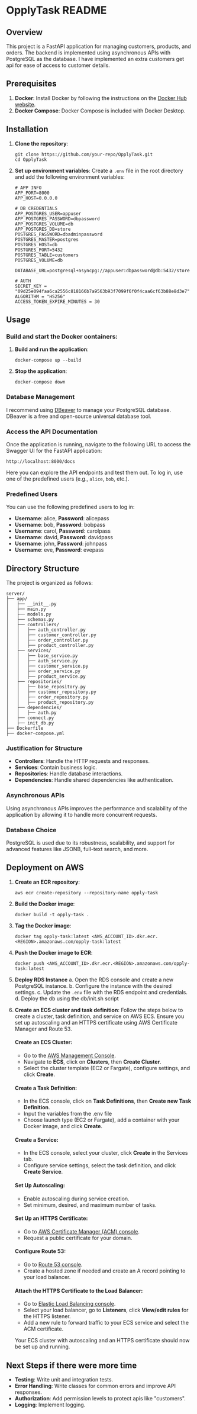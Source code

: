 # OpplyTask README

## Overview

This project is a FastAPI application for managing customers, products, and orders. The backend is implemented using asynchronous APIs with PostgreSQL as the database. I have implemented an extra customers get api for ease of access to customer details.

## Prerequisites

1. **Docker**: Install Docker by following the instructions on the [Docker Hub website](https://www.docker.com/get-started).
2. **Docker Compose**: Docker Compose is included with Docker Desktop.

## Installation

1. **Clone the repository**:
    ```
    git clone https://github.com/your-repo/OpplyTask.git
    cd OpplyTask
    ```

2. **Set up environment variables**:
    Create a `.env` file in the root directory and add the following environment variables:
    ```
    # APP INFO
    APP_PORT=8000
    APP_HOST=0.0.0.0

    # DB CREDENTIALS
    APP_POSTGRES_USER=appuser
    APP_POSTGRES_PASSWORD=dbpassword
    APP_POSTGRES_VOLUME=db
    APP_POSTGRES_DB=store
    POSTGRES_PASSWORD=dbadminpassword
    POSTGRES_MASTER=postgres
    POSTGRES_HOST=db
    POSTGRES_PORT=5432
    POSTGRES_TABLE=customers
    POSTGRES_VOLUME=db

    DATABASE_URL=postgresql+asyncpg://appuser:dbpassword@db:5432/store

    # AUTH
    SECRET_KEY = "09d25e094faa6ca2556c818166b7a9563b93f7099f6f0f4caa6cf63b88e8d3e7"
    ALGORITHM = "HS256"
    ACCESS_TOKEN_EXPIRE_MINUTES = 30
    ```

## Usage

### Build and start the Docker containers:

1. **Build and run the application**:
    ```
    docker-compose up --build
    ```

2. **Stop the application**:
    ```
    docker-compose down
    ```

### Database Management

I recommend using [DBeaver](https://dbeaver.io/) to manage your PostgreSQL database. DBeaver is a free and open-source universal database tool.

### Access the API Documentation

Once the application is running, navigate to the following URL to access the Swagger UI for the FastAPI application:

```
http://localhost:8000/docs
```

Here you can explore the API endpoints and test them out. To log in, use one of the predefined users (e.g., `alice`, `bob`, etc.).

### Predefined Users
You can use the following predefined users to log in:

- **Username**: alice, **Password**: alicepass
- **Username**: bob, **Password**: bobpass
- **Username**: carol, **Password**: carolpass
- **Username**: david, **Password**: davidpass
- **Username**: john, **Password**: johnpass
- **Username**: eve, **Password**: evepass

## Directory Structure

The project is organized as follows:

```
server/
├── app/
│   ├── __init__.py
│   ├── main.py
│   ├── models.py
│   ├── schemas.py
│   ├── controllers/
│   │   ├── auth_controller.py
│   │   ├── customer_controller.py
│   │   ├── order_controller.py
│   │   ├── product_controller.py
│   ├── services/
│   │   ├── base_service.py
│   │   ├── auth_service.py
│   │   ├── customer_service.py
│   │   ├── order_service.py
│   │   ├── product_service.py
│   ├── repositories/
│   │   ├── base_repository.py
│   │   ├── customer_repository.py
│   │   ├── order_repository.py
│   │   ├── product_repository.py
│   ├── dependencies/
│   │   ├── auth.py
│   ├── connect.py
│   ├── init_db.py
├── Dockerfile
├── docker-compose.yml
```

### Justification for Structure

- **Controllers**: Handle the HTTP requests and responses.
- **Services**: Contain business logic.
- **Repositories**: Handle database interactions.
- **Dependencies**: Handle shared dependencies like authentication.

### Asynchronous APIs

Using asynchronous APIs improves the performance and scalability of the application by allowing it to handle more concurrent requests.

### Database Choice

PostgreSQL is used due to its robustness, scalability, and support for advanced features like JSONB, full-text search, and more.

## Deployment on AWS

1. **Create an ECR repository**:
    ```
    aws ecr create-repository --repository-name opply-task
    ```

2. **Build the Docker image**:
    ```
    docker build -t opply-task .
    ```

3. **Tag the Docker image**:
    ```
    docker tag opply-task:latest <AWS_ACCOUNT_ID>.dkr.ecr.<REGION>.amazonaws.com/opply-task:latest
    ```

4. **Push the Docker image to ECR**:
    ```
    docker push <AWS_ACCOUNT_ID>.dkr.ecr.<REGION>.amazonaws.com/opply-task:latest
    ```

5. **Deploy RDS Instance**
    a. Open the RDS console and create a new PostgreSQL instance.
    b. Configure the instance with the desired settings.
    c. Update the `.env` file with the RDS endpoint and credentials.
    d. Deploy the db using the db/init.sh script 

5. **Create an ECS cluster and task definition**:
    Follow the steps below to create a cluster, task definition, and service on AWS ECS. Ensure you set up autoscaling and an HTTPS certificate using AWS Certificate Manager and Route 53.

    #### Create an ECS Cluster:
    - Go to the [AWS Management Console](https://aws.amazon.com/console/).
    - Navigate to **ECS**, click on **Clusters**, then **Create Cluster**.
    - Select the cluster template (EC2 or Fargate), configure settings, and click **Create**.

    #### Create a Task Definition:
    - In the ECS console, click on **Task Definitions**, then **Create new Task Definition**.
    - Input the variables from the .env file
    - Choose launch type (EC2 or Fargate), add a container with your Docker image, and click **Create**.

    #### Create a Service:
    - In the ECS console, select your cluster, click **Create** in the Services tab.
    - Configure service settings, select the task definition, and click **Create Service**.

    #### Set Up Autoscaling:
    - Enable autoscaling during service creation.
    - Set minimum, desired, and maximum number of tasks.

    #### Set Up an HTTPS Certificate:
    - Go to [AWS Certificate Manager (ACM) console](https://console.aws.amazon.com/acm/home).
    - Request a public certificate for your domain.

    #### Configure Route 53:
    - Go to [Route 53 console](https://console.aws.amazon.com/route53/).
    - Create a hosted zone if needed and create an A record pointing to your load balancer.

    #### Attach the HTTPS Certificate to the Load Balancer:
    - Go to [Elastic Load Balancing console](https://console.aws.amazon.com/ec2/v2/home#LoadBalancers:).
    - Select your load balancer, go to **Listeners**, click **View/edit rules** for the HTTPS listener.
    - Add a new rule to forward traffic to your ECS service and select the ACM certificate.

    Your ECS cluster with autoscaling and an HTTPS certificate should now be set up and running.

## Next Steps if there were more time

- **Testing**: Write unit and integration tests.
- **Error Handling**: Write classes for common errors and improve API responses.
- **Authorization**: Add permission levels to protect apis like "customers".
- **Logging**: Implement logging.
